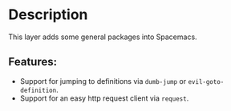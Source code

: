 # Description

This layer adds some general packages into Spacemacs.

## Features:

-   Support for jumping to definitions via `dumb-jump` or
    `evil-goto-definition`.
-   Support for an easy http request client via `request`.
